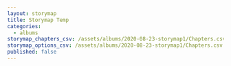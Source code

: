 ```yaml
---
layout: storymap
title: Storymap Temp
categories:
  - albums
storymap_chapters_csv: /assets/albums/2020-08-23-storymap1/Chapters.csv
storymap_options_csv: /assets/albums/2020-08-23-storymap1/Chapters.csv
published: false
---
```

